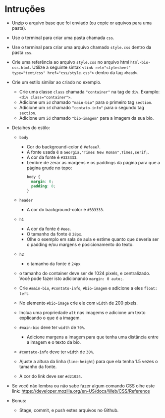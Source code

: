 # Intruções

* Unzip o arquivo base que foi enviado (ou copie or aquivos para uma pasta).
* Use o terminal para criar uma pasta chamada `css`.
* Use o terminal para criar uma arquivo chamado `style.css` dentro da pasta `css`.
* Crie uma referência ao arquivo `style.css` no arquivo html `html-bio-css.html`. Utilize a seguinte sintax `<link rel="stylesheet" type="text/css" href="css/style.css">` dentro da tag `<head>`.
* Crie um estilo similar ao criado no exemplo.
  * Crie uma classe `class` chamada `"container"` na tag de `div`. Examplo: `<div class="container">`.
  * Adicione um `id` chamado `"main-bio"` para o primeiro tag `section`.
  * Adicione um `id` chamado `"contato-info"` para o segundo tag `section`.
  * Adicione um `id` chamado `"bio-imagem"` para a imagem da sua bio.

* Detalhes do estilo:
  * `body`
    * Cor do background-color é `#efeee7`.
    * A fonte usada é a `Georgia,"Times New Roman",Times,serif;`.
    * A cor da fonte é `#333333`.
    * Lembre de zerar as margens e os paddings da página para que a página grude no topo:
      ```css
      body {
        margin: 0;
        padding: 0;
      }
      ```

  * `header`
    * A cor do background-color é `#333333`.
  
  * `h1`
    * A cor da fonte é `#eee`.
    * O tamanho da fonte é `28px`.
    * Olhe o exemplo em sala de aula e estime quanto que deveria ser o padding e/ou margens e posicionamento do texto.

  * `h2`
    * o tamanho da fonte é `24px`
    
  * o tamanho do container deve ser de 1024 pixels, e centralizado. Você pode fazer isto adicionando `margin: 0 auto;`.
  * Crie `#main-bio`, `#contato-info`, `#bio-imagem` e adicione a eles `float: left`.
  * No elemento `#bio-image` crie ele com `width` de 200 pixels.
  * Inclua uma propriedade `alt` nas imagems e adicione um texto explicando o que é a imagem.
  * `#main-bio` deve ter `width` de `70%`.
    * Adicione margens a imagem para que tenha uma distância entre a imagem e o texto da bio.
  * `#contato-info` deve ter `width` de `30%`.
  * Ajuste a altura da linha (`line-height`) para que ela tenha 1.5 vezes o tamanho da fonte.
  * A cor do link deve ser `#d21034`.

* Se você não lembra ou não sabe fazer algum comando CSS olhe este link: <https://developer.mozilla.org/en-US/docs/Web/CSS/Reference>

* Bonus:

  * Stage, commit, e push estes arquivos no Github.
